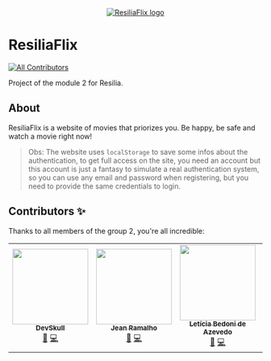 <p align="center">
  <a href="https://willy-r.github.io/resiliaflix/">
    <img src="assets/images/logo.svg" alt="ResiliaFlix logo">
  </a>
</p>

# ResiliaFlix

<!-- ALL-CONTRIBUTORS-BADGE:START - Do not remove or modify this section -->
[![All Contributors](https://img.shields.io/badge/all_contributors-5-orange.svg?style=flat-square)](#contributors-)
<!-- ALL-CONTRIBUTORS-BADGE:END -->

Project of the module 2 for Resilia.


## About

ResiliaFlix is a website of movies that priorizes you. Be happy, be safe and watch a movie right now!

> Obs: The website uses `localStorage` to save some infos about the authentication, to get full access on the site, you need an account but this account is just a fantasy to simulate a real authentication system, so you can use any email and password when registering, but you need to provide the same credentials to login.


## Contributors ✨

Thanks to all members of the group 2, you're all incredible:

<!-- ALL-CONTRIBUTORS-LIST:START - Do not remove or modify this section -->
<!-- prettier-ignore-start -->
<!-- markdownlint-disable -->
<table>
  <tr>
    <td align="center"><a href="https://github.com/DevSkull"><img src="https://avatars.githubusercontent.com/u/88167078?v=4?s=150" width="150px;" alt=""/><br /><sub><b>DevSkull</b></sub></a><br /><a href="#ideas-DevSkull" title="Ideas, Planning, & Feedback">🤔</a> <a href="https://github.com/willy-r/resiliaflix/commits?author=DevSkull" title="Code">💻</a></td>
    <td align="center"><a href="https://github.com/jeanramalho"><img src="https://avatars.githubusercontent.com/u/72111010?v=4?s=150" width="150px;" alt=""/><br /><sub><b>Jean Ramalho</b></sub></a><br /><a href="#ideas-jeanramalho" title="Ideas, Planning, & Feedback">🤔</a> <a href="https://github.com/willy-r/resiliaflix/commits?author=jeanramalho" title="Code">💻</a></td>
    <td align="center"><a href="https://www.linkedin.com/in/leticia-souza04/"><img src="https://avatars.githubusercontent.com/u/88463815?v=4?s=150" width="150px;" alt=""/><br /><sub><b>Letícia Bedoni de Azevedo</b></sub></a><br /><a href="#ideas-leticiabedoni" title="Ideas, Planning, & Feedback">🤔</a> <a href="https://github.com/willy-r/resiliaflix/commits?author=leticiabedoni" title="Code">💻</a></td>
    <td align="center"><a href="https://github.com/Maicon-MK"><img src="https://avatars.githubusercontent.com/u/88468371?v=4?s=150" width="150px;" alt=""/><br /><sub><b>Maicon - MK</b></sub></a><br /><a href="#ideas-Maicon-MK" title="Ideas, Planning, & Feedback">🤔</a> <a href="https://github.com/willy-r/resiliaflix/commits?author=Maicon-MK" title="Code">💻</a></td>
    <td align="center"><a href="https://willy-r.github.io/portfolio-feliz/"><img src="https://avatars.githubusercontent.com/u/47596121?v=4?s=150" width="150px;" alt=""/><br /><sub><b>William Rodrigues</b></sub></a><br /><a href="#ideas-willy-r" title="Ideas, Planning, & Feedback">🤔</a> <a href="https://github.com/willy-r/resiliaflix/pulls?q=is%3Apr+reviewed-by%3Awilly-r" title="Reviewed Pull Requests">👀</a> <a href="https://github.com/willy-r/resiliaflix/commits?author=willy-r" title="Code">💻</a></td>
  </tr>
</table>

<!-- markdownlint-restore -->
<!-- prettier-ignore-end -->

<!-- ALL-CONTRIBUTORS-LIST:END -->
